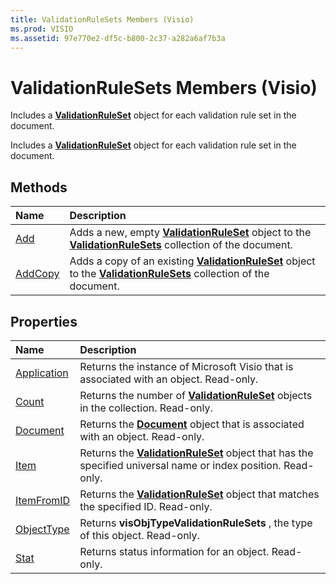 ```yaml
---
title: ValidationRuleSets Members (Visio)
ms.prod: VISIO
ms.assetid: 97e770e2-df5c-b800-2c37-a282a6af7b3a
---
```



# ValidationRuleSets Members (Visio)
Includes a  **[ValidationRuleSet](validationruleset-object-visio.md)** object for each validation rule set in the document.

Includes a  **[ValidationRuleSet](validationruleset-object-visio.md)** object for each validation rule set in the document.


## Methods



|**Name**|**Description**|
|:-----|:-----|
|[Add](validationrulesets-add-method-visio.md)|Adds a new, empty  **[ValidationRuleSet](validationruleset-object-visio.md)** object to the **[ValidationRuleSets](validationrulesets-object-visio.md)** collection of the document.|
|[AddCopy](validationrulesets-addcopy-method-visio.md)|Adds a copy of an existing  **[ValidationRuleSet](validationruleset-object-visio.md)** object to the **[ValidationRuleSets](validationrulesets-object-visio.md)** collection of the document.|

## Properties



|**Name**|**Description**|
|:-----|:-----|
|[Application](validationrulesets-application-property-visio.md)|Returns the instance of Microsoft Visio that is associated with an object. Read-only.|
|[Count](validationrulesets-count-property-visio.md)|Returns the number of  **[ValidationRuleSet](validationruleset-object-visio.md)** objects in the collection. Read-only.|
|[Document](validationrulesets-document-property-visio.md)|Returns the  **[Document](document-object-visio.md)** object that is associated with an object. Read-only.|
|[Item](validationrulesets-item-property-visio.md)|Returns the  **[ValidationRuleSet](validationruleset-object-visio.md)** object that has the specified universal name or index position. Read-only.|
|[ItemFromID](validationrulesets-itemfromid-property-visio.md)|Returns the  **[ValidationRuleSet](validationruleset-object-visio.md)** object that matches the specified ID. Read-only.|
|[ObjectType](validationrulesets-objecttype-property-visio.md)|Returns  **visObjTypeValidationRuleSets** , the type of this object. Read-only.|
|[Stat](validationrulesets-stat-property-visio.md)|Returns status information for an object. Read-only.|

